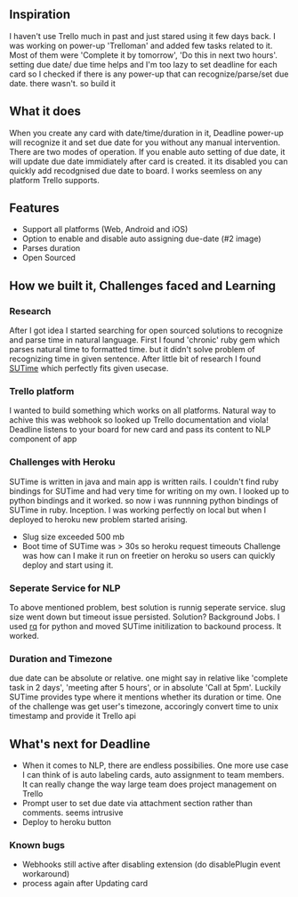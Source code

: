 ## Inspiration
I haven't use Trello much in past and just stared using it few days back. I was working on power-up 'Trelloman' and added few tasks related to it. Most of them were 'Complete it by tomorrow', 'Do this in next two hours'. setting due date/ due time helps and I'm too lazy to set deadline for each card so I checked if there is any power-up that can recognize/parse/set due date. there wasn't. so build it 

## What it does
When you create any card with date/time/duration in it, Deadline power-up will recognize it and set due date for you without any manual intervention. There are two modes of operation. If you enable auto setting of due date, it will update due date immidiately after card is created. it its disabled you can quickly add recodgnised due date to board. I works seemless on any platform Trello supports.

## Features
- Support all platforms (Web, Android and iOS)
- Option to enable and disable auto assigning due-date (#2 image)
- Parses duration
- Open Sourced

## How we built it, Challenges faced and Learning

### Research
After I got idea I started searching for open sourced solutions to recognize and parse time in natural language. First I found 'chronic' ruby gem which parses natural time to formatted time.  but it didn't solve problem of recognizing time in given sentence. After little bit of research I found [SUTime](https://nlp.stanford.edu/software/sutime.shtml) which perfectly fits given usecase.

### Trello platform
I wanted to build something which works on all platforms. Natural way to achive this was webhook so looked up Trello documentation and viola! Deadline listens to your board for new card and pass its content to NLP component of app

### Challenges with Heroku
SUTime is written in java and main app is written rails. I couldn't find ruby bindings for SUTime and had very time for writing on my own. I looked up to python bindings and it worked. so now i was runnning python bindings of SUTime in ruby. Inception. I was working perfectly on local but when I deployed to heroku new problem started arising. 
  - Slug size exceeded 500 mb 
  - Boot time of SUTime was > 30s so heroku request timeouts
Challenge was how can I make it run on freetier on heroku so users can quickly deploy and start using it.

### Seperate Service for NLP
To above mentioned problem, best solution is runnig seperate service. slug size went down but timeout issue persisted. Solution? Background Jobs. I used [rq](https://github.com/nvie/rq/) for python and moved SUTime initilization to backound process. It worked.

### Duration and Timezone
due date can be absolute or relative. one might say in relative like 'complete task in 2 days', 'meeting after 5 hours', or in absolute 'Call at 5pm'. Luckily SUTime provides type where it mentions whether its duration or time. One of the challenge was get user's timezone, accoringly convert time to unix timestamp and provide it Trello api

## What's next for Deadline
- When it comes to NLP, there are endless possibilies. One more use case I can think of is auto labeling cards, auto assignment to team members. It can really change the way large team does project management on Trello 
- Prompt user to set due date via attachment section rather than comments. seems intrusive
- Deploy to heroku button

### Known bugs
- Webhooks still active after disabling extension (do disablePlugin event workaround)
- process again after Updating card 